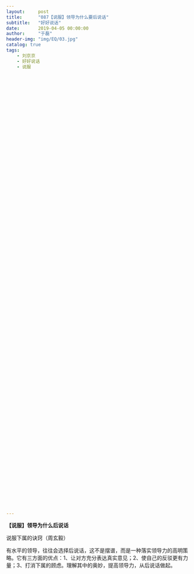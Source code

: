 ```yaml
---
layout:     post
title:      "087【说服】领导为什么要后说话"
subtitle:   "好好说话"
date:       2019-04-05 00:00:00
author:     "于磊"
header-img: "img/EQ/03.jpg"
catalog: true
tags:
    - 刘京京
    - 好好说话
    - 说服





















































































---
```


**【说服】领导为什么后说话**

说服下属的诀窍（周玄毅）

 

有水平的领导，往往会选择后说话，这不是摆谱，而是一种落实领导力的高明策略。它有三方面的优点：1、让对方充分表达真实意见；2、使自己的反驳更有力量；3、打消下属的顾虑。理解其中的奥妙，提高领导力，从后说话做起。